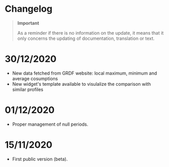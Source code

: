 # Changelog 

>**Important**
>
>As a reminder if there is no information on the update, it means that it only concerns the updating of documentation, translation or text.

# 30/12/2020
- New data fetched from GRDF website: local maximum, minimum and average cosumptions
- New widget's template available to visulalize the comparison with similar profiles

# 01/12/2020
- Proper management of null periods.

# 15/11/2020
- First public version (beta).
